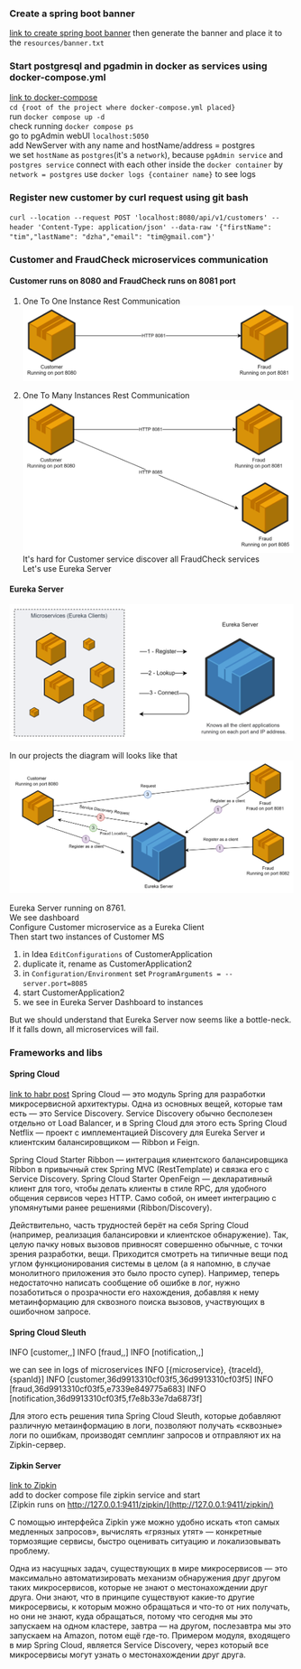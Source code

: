 ### Create a spring boot banner
[link to create spring boot banner](https://devops.datenkollektiv.de/banner.txt/index.html) 
then generate the banner and place it to the `resources/banner.txt`  

### Start postgresql and pgadmin in docker as services using docker-compose.yml
[link to docker-compose](docker-compose.yml)  
`cd {root of the project where docker-compose.yml placed}`   
run `docker compose up -d`  
check running `docker compose ps`  
go to pgAdmin webUI `localhost:5050`  
add NewServer with any name and hostName/address = postgres  
we set `hostName` as `postgres`(it's a `network`), 
because `pgAdmin service` and `postgres service` 
connect with each other inside the `docker container` by `network = postgres`
use `docker logs {container name}` to see logs

### Register new customer by curl request using git bash
`curl --location --request POST 'localhost:8080/api/v1/customers' --header 'Content-Type: application/json' --data-raw '{"firstName": "tim","lastName": "dzha","email": "tim@gmail.com"}'`

### Customer and FraudCheck microservices communication
#### Customer runs on 8080 and  FraudCheck runs on 8081 port
1. One To One Instance Rest Communication
![one-to-one-instance-rest-communication](resources/one-to-one-instance-rest-communication.png)

2. One To Many Instances Rest Communication
![one-to-many-instance-rest-communication](resources/one-to-many-instance-rest-communication.png)
It's hard for Customer service discover all FraudCheck services  
Let's use Eureka Server

#### Eureka Server
![eureka-service-discovery-example](resources/eureka-service-discovery-example.png)

In our projects the diagram will looks like that
![eureka-service-discovery](resources/eureka-service-discovery.png)

Eureka Server running on 8761.  
We see dashboard  
Configure Customer microservice as a Eureka Client  
Then start two instances of Customer MS
1. in Idea `EditConfigurations` of CustomerApplication
2. duplicate it, rename as CustomerApplication2
3. in `Configuration/Environment` set `ProgramArguments = --server.port=8085`
4. start CustomerApplication2
5. we see in Eureka Server Dashboard to instances

But we should understand that Eureka Server now seems like a bottle-neck.   
If it falls down, all microservices will fail. 

### Frameworks and libs
#### Spring Cloud
[link to habr post](https://habr.com/ru/company/jugru/blog/341026/)
Spring Cloud — это модуль Spring для разработки микросервисной архитектуры. 
Одна из основных вещей, которые там есть — это Service Discovery.
Service Discovery обычно бесполезен отдельно от Load Balancer,
и в Spring Cloud для этого есть Spring Cloud Netflix —
проект с имплементацией Discovery для Eureka Server и
клиентским балансировщиком — Ribbon и Feign.

Spring Cloud Starter Ribbon — интеграция клиентского балансировщика Ribbon
в привычный стек Spring MVC (RestTemplate) и связка его с Service Discovery.
Spring Cloud Starter OpenFeign — декларативный клиент для того,
чтобы делать клиенты в стиле RPC, для удобного общения сервисов через HTTP.
Само собой, он имеет интеграцию с упомянутыми ранее решениями (Ribbon/Discovery).

Действительно, часть трудностей берёт на себя Spring Cloud 
(например, реализация балансировки и клиентское обнаружение). 
Так, целую пачку новых вызовов привносят совершенно обычные, 
с точки зрения разработки, вещи. 
Приходится смотреть на типичные вещи под углом функционирования системы в целом 
(а я напомню, в случае монолитного приложения это было просто супер). 
Например, теперь недостаточно написать сообщение об ошибке в лог, 
нужно позаботиться о прозрачности его нахождения, 
добавляя к нему метаинформацию для сквозного поиска вызовов, 
участвующих в ошибочном запросе. 

#### Spring Cloud Sleuth
INFO [customer,,]
INFO [fraud,,]
INFO [notification,,]

we can see in logs of microservices
INFO [{microservice}, {traceId}, {spanId}]
INFO [customer,36d9913310cf03f5,36d9913310cf03f5]
INFO [fraud,36d9913310cf03f5,e7339e849775a683]
INFO [notification,36d9913310cf03f5,f7e8b33e7da6873f]

Для этого есть решения типа Spring Cloud Sleuth, 
которые добавляют различную метаинформацию в логи, 
позволяют получать «сквозные» логи по ошибкам, 
производят семплинг запросов и отправляют их на Zipkin-сервер. 

#### Zipkin Server
[link to Zipkin](https://zipkin.io/pages/quickstart)  
add to docker compose file zipkin service and start  
[Zipkin runs on http://127.0.0.1:9411/zipkin/](http://127.0.0.1:9411/zipkin/)  

С помощью интерфейса Zipkin уже можно удобно искать «топ самых медленных запросов»,
вычислять «грязных утят» — конкретные тормозящие сервисы,
быстро оценивать ситуацию и локализовывать проблему.

Одна из насущных задач, существующих в мире микросервисов — 
это максимально автоматизировать механизм обнаружения друг другом таких микросервисов, 
которые не знают о местонахождении друг друга. 
Они знают, что в принципе существуют какие-то другие микросервисы, 
к которым можно обращаться и что-то от них получать, 
но они не знают, куда обращаться, 
потому что сегодня мы это запускаем на одном кластере, 
завтра — на другом, послезавтра мы это запускаем на Amazon, потом ещё где-то. 
Примером модуля, входящего в мир Spring Cloud, является Service Discovery, 
через который все микросервисы могут узнать о местонахождении друг друга.

